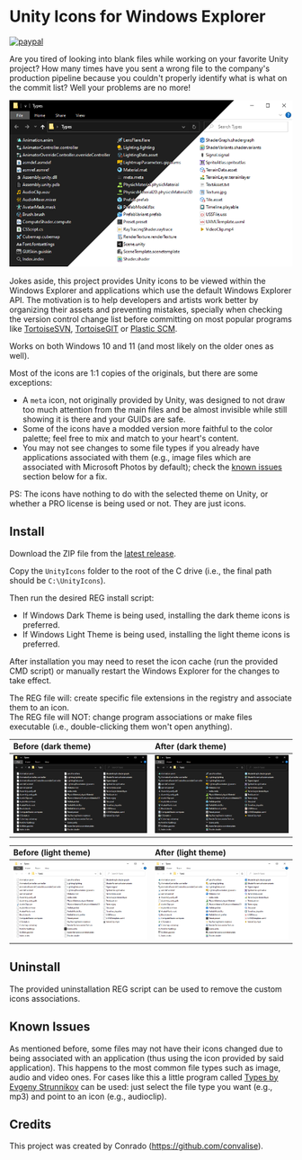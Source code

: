 # Unity Icons for Windows Explorer

[![paypal](https://img.shields.io/badge/Donate-PayPal-green.svg)](https://www.paypal.com/cgi-bin/webscr?cmd=_s-xclick&hosted_button_id=YAUUBSC3KYUEC&source=url)

Are you tired of looking into blank files while working on your favorite Unity project? How many times have you sent a wrong file to the company's production pipeline because you couldn't properly identify what is what on the commit list? Well your problems are no more!

![before](Preview/mix-after.png)

Jokes aside, this project provides Unity icons to be viewed within the Windows Explorer and applications which use the default Windows Explorer API. The motivation is to help developers and artists work better by organizing their assets and preventing mistakes, specially when checking the version control change list before committing on most popular programs like [TortoiseSVN](https://tortoisesvn.net), [TortoiseGIT](https://tortoisegit.org) or [Plastic SCM](https://www.plasticscm.com).

Works on both Windows 10 and 11 (and most likely on the older ones as well).

Most of the icons are 1:1 copies of the originals, but there are some exceptions:
- A `meta` icon, not originally provided by Unity, was designed to not draw too much attention from the main files and be almost invisible while still showing it is there and your GUIDs are safe.
- Some of the icons have a modded version more faithful to the color palette; feel free to mix and match to your heart's content.
- You may not see changes to some file types if you already have applications associated with them (e.g., image files which are associated with Microsoft Photos by default); check the [known issues](#known-issues) section below for a fix.

PS: The icons have nothing to do with the selected theme on Unity, or whether a PRO license is being used or not. They are just icons.

## Install

Download the ZIP file from the [latest release](https://github.com/convalise/unity-icons-for-windows-explorer/releases/latest).

Copy the `UnityIcons` folder to the root of the C drive (i.e., the final path should be `C:\UnityIcons`).

Then run the desired REG install script:
- If Windows Dark Theme is being used, installing the dark theme icons is preferred.
- If Windows Light Theme is being used, installing the light theme icons is preferred.

After installation you may need to reset the icon cache (run the provided CMD script) or manually restart the Windows Explorer for the changes to take effect.

The REG file will: create specific file extensions in the registry and associate them to an icon.\
The REG file will NOT: change program associations or make files executable (i.e., double-clicking them won't open anything).

Before (dark theme) | After (dark theme)
:--|:--
![before](Preview/dark-before.png) | ![after](Preview/dark-after.png)

Before (light theme) | After (light theme)
:--|:--
![before](Preview/light-before.png) | ![after](Preview/light-after.png)

## Uninstall

The provided uninstallation REG script can be used to remove the custom icons associations.

## Known Issues

As mentioned before, some files may not have their icons changed due to being associated with an application (thus using the icon provided by said application). This happens to the most common file types such as image, audio and video ones. For cases like this a little program called [Types by Evgeny Strunnikov](https://ystr.github.io/types) can be used: just select the file type you want (e.g., mp3) and point to an icon (e.g., audioclip).

## Credits

This project was created by Conrado (https://github.com/convalise).
